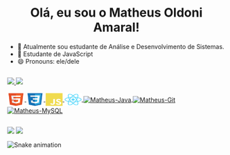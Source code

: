 <h1 align="center">Olá, eu sou o Matheus Oldoni Amaral!</h1>

- 🔭 Atualmente sou estudante de Análise e Desenvolvimento de Sistemas.
- 🌱 Estudante de JavaScript
- 😄 Pronouns: ele/dele

##

<div >
  <a href="https://github.com/MatheusOldoniAmaral">
    <img width="48%"  src="https://github-readme-stats.vercel.app/api?username=matheusoldoniamaral&show_icons=true&theme=gotham&include_all_commits=true&count_private=true"/>
		<img img width="48%" src="https://github-readme-stats.vercel.app/api/top-langs/?username=matheusoldoniamaral&layout=compact&langs_count=7&theme=gotham"/>
</div>

<div style = "display: inline_block"><br>
		<img align="center" alt="Matheus-HTML" height="30" width="40" src="https://raw.githubusercontent.com/devicons/devicon/master/icons/html5/html5-original.svg">
		<img align="center" alt="Matheus-CSS" height="30" width="40" src="https://raw.githubusercontent.com/devicons/devicon/master/icons/css3/css3-original.svg">
		<img align="center" alt="Matheus-Js" height="30" width="40" src="https://raw.githubusercontent.com/devicons/devicon/master/icons/javascript/javascript-plain.svg">
		<img align="center" alt="Matheus-React" height="30" width="40" src="https://raw.githubusercontent.com/devicons/devicon/master/icons/react/react-original.svg">
		<img align="center" alt="Matheus-Java" height="30" width="40" src="https://cdn.jsdelivr.net/gh/devicons/devicon/icons/java/java-original.svg" />
		<img align="center" alt="Matheus-Git" height="30" width="40" src="https://cdn.jsdelivr.net/gh/devicons/devicon/icons/git/git-original.svg" />
		<img align="center" alt="Matheus-MySQL" height="70" width="80" src="https://cdn.jsdelivr.net/gh/devicons/devicon/icons/mysql/mysql-original-wordmark.svg">
</div>

##

<div>
	  <a href="linkedin.com/in/matheus-oldoni-amaral" target="_blank"><img src="https://img.shields.io/badge/-LinkedIn-%230077B5?style=for-the-badge&logo=linkedin&logoColor=white" target="_blank"></a> 
		<a href = "matheusoldoniamaral2003@gmail.com"><img src="https://img.shields.io/badge/-Gmail-%23333?style=for-the-badge&logo=gmail&logoColor=white" target="_blank"></a>
	
![Snake animation](https://github.com/MatheusOldoniAmaral/MatheusOldoniAmaral/blob/output/github-contribution-grid-snake.svg)
	
</div>


  
  
